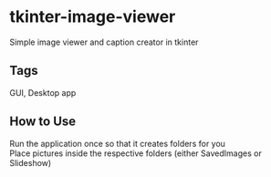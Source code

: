 # tkinter-image-viewer
Simple image viewer and caption creator in tkinter

## Tags
GUI, Desktop app

## How to Use
Run the application once so that it creates folders for you \
Place pictures inside the respective folders (either SavedImages or Slideshow)
